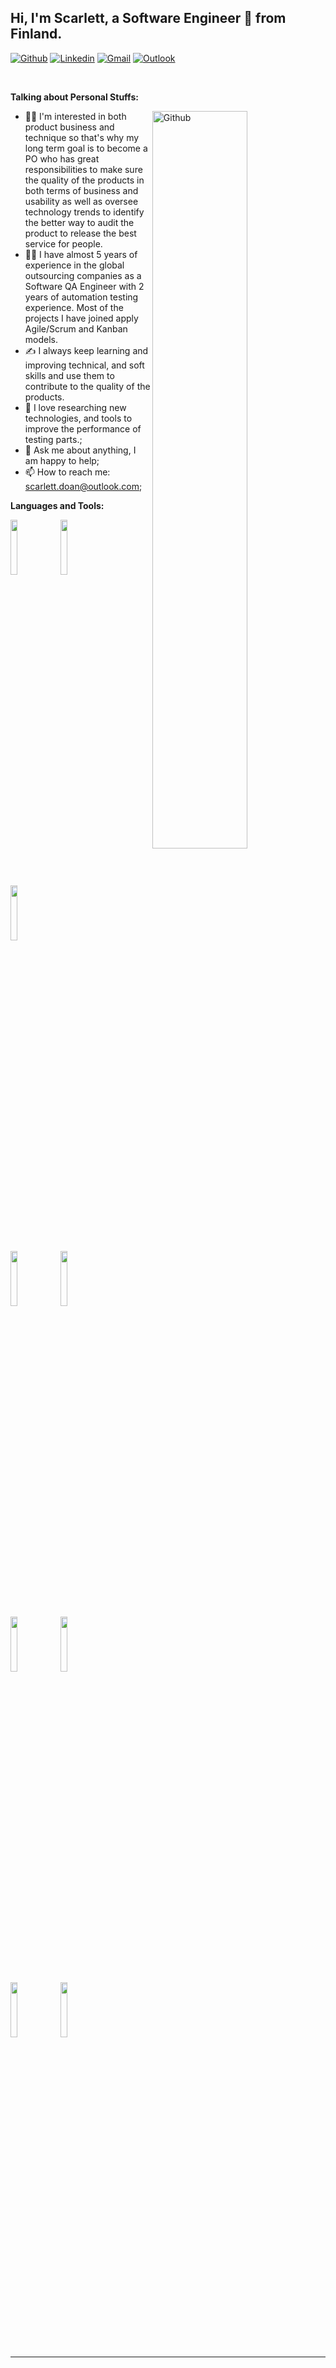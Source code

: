 <!-- Your title -->
## Hi, I'm Scarlett, a Software Engineer 🚀 from Finland.

<!-- Your badges
You can use the website to generate badges: https://shields.io/
-->

[![Github](https://img.shields.io/badge/-Github-000?style=flat&logo=Github&logoColor=white)](https://github.com/scarlett-doan)
[![Linkedin](https://img.shields.io/badge/-LinkedIn-blue?style=flat&logo=Linkedin&logoColor=white)](https://www.linkedin.com/in/scarlett-doan/)
[![Gmail](https://img.shields.io/badge/-Gmail-c14438?style=flat&logo=Gmail&logoColor=white)](mailto:scarlett.doanle@gmail.com)
[![Outlook](https://img.shields.io/badge/-Outlook-0078D4?style=flat&logo=Microsoft-Outlook&logoColor=white)](mailto:scarlett.doan@outlook.com)

&nbsp;

<!-- Talking about you -->
**Talking about Personal Stuffs:**

<!-- Any image aligned to the right. Beware the width -->
<img width="55%" align="right" alt="Github" src="https://raw.githubusercontent.com/onimur/.github/master/.resources/git-header.svg" />

- 👩‍💼 I'm interested in both product business and technique so that's why my long term goal is to become a PO who has great responsibilities to make sure the quality of the products in both terms of business and usability as well as oversee technology trends to identify the better way to audit the product to release the best service for people.
- 👩‍💻 I have almost 5 years of experience in the global outsourcing companies as a Software QA Engineer with 2 years of automation testing experience. Most of the projects I have joined apply Agile/Scrum and Kanban models.
- ✍️​ I always keep learning and improving technical, and soft skills and use them to contribute to the quality of the products.
- 🌟 I love researching new technologies, and tools to improve the performance of testing parts.;
- 💬 Ask me about anything, I am happy to help;
- 📫 How to reach me: scarlett.doan@outlook.com;

**Languages and Tools:** 

<!-- Your github readme stats
You can use this api: https://github.com/anuraghazra/github-readme-stats
-->
<p>
  <!-- Your languages and tools. Be careful with the alignment. 
  You can use this sites to get logos: https://www.vectorlogo.zone or https://simpleicons.org/
  -->
  <code><img width="15%" align="center" src="https://www.vectorlogo.zone/logos/python/python-ar21.svg"></code>
  <code><img width="15%" align="center" src="https://www.vectorlogo.zone/logos/javascript/javascript-horizontal.svg"></code>
  <code><img width="15%" align="center" src="https://www.vectorlogo.zone/logos/java/java-ar21.svg"></code>
  <br />
  <code><img width="15%" align="center" src="https://www.vectorlogo.zone/logos/cucumberio/cucumberio-ar21.svg"></code>
  <code><img width="15%" align="center" src="https://www.vectorlogo.zone/logos/jenkins/jenkins-ar21.svg"></code>
  <br/>
  <code><img width="15%" align="center" src="https://www.vectorlogo.zone/logos/gitlab/gitlab-ar21.svg"></code>
   <code><img width="15%" align="center" src="https://www.vectorlogo.zone/logos/atlassian_jira/atlassian_jira-ar21.svg"></code>
  <br />
  <code><img width="15%" align="center" src="https://www.vectorlogo.zone/logos/oracle/oracle-ar21.svg"></code>
  <code><img width="15%" align="center" src="https://www.vectorlogo.zone/logos/sqlite/sqlite-ar21.svg"></code>
  
</p>



---

